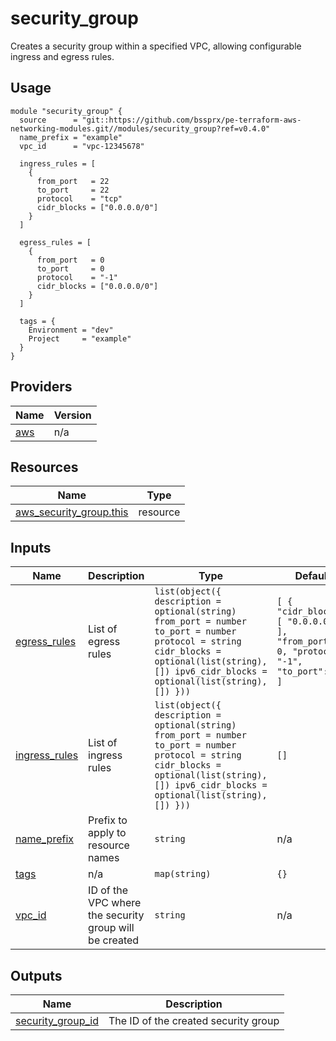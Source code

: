 # security_group

Creates a security group within a specified VPC, allowing configurable ingress and egress rules.

## Usage

```hcl
module "security_group" {
  source      = "git::https://github.com/bssprx/pe-terraform-aws-networking-modules.git//modules/security_group?ref=v0.4.0"
  name_prefix = "example"
  vpc_id      = "vpc-12345678"

  ingress_rules = [
    {
      from_port   = 22
      to_port     = 22
      protocol    = "tcp"
      cidr_blocks = ["0.0.0.0/0"]
    }
  ]

  egress_rules = [
    {
      from_port   = 0
      to_port     = 0
      protocol    = "-1"
      cidr_blocks = ["0.0.0.0/0"]
    }
  ]

  tags = {
    Environment = "dev"
    Project     = "example"
  }
}
```
<!-- BEGIN_TF_DOCS -->


## Providers

| Name | Version |
|------|---------|
| <a name="provider_aws"></a> [aws](#provider\_aws) | n/a |

## Resources

| Name | Type |
|------|------|
| [aws_security_group.this](https://registry.terraform.io/providers/hashicorp/aws/latest/docs/resources/security_group) | resource |

## Inputs

| Name | Description | Type | Default | Required |
|------|-------------|------|---------|:--------:|
| <a name="input_egress_rules"></a> [egress\_rules](#input\_egress\_rules) | List of egress rules | ```list(object({ description = optional(string) from_port = number to_port = number protocol = string cidr_blocks = optional(list(string), []) ipv6_cidr_blocks = optional(list(string), []) }))``` | ```[ { "cidr_blocks": [ "0.0.0.0/0" ], "from_port": 0, "protocol": "-1", "to_port": 0 } ]``` | no |
| <a name="input_ingress_rules"></a> [ingress\_rules](#input\_ingress\_rules) | List of ingress rules | ```list(object({ description = optional(string) from_port = number to_port = number protocol = string cidr_blocks = optional(list(string), []) ipv6_cidr_blocks = optional(list(string), []) }))``` | `[]` | no |
| <a name="input_name_prefix"></a> [name\_prefix](#input\_name\_prefix) | Prefix to apply to resource names | `string` | n/a | yes |
| <a name="input_tags"></a> [tags](#input\_tags) | n/a | `map(string)` | `{}` | no |
| <a name="input_vpc_id"></a> [vpc\_id](#input\_vpc\_id) | ID of the VPC where the security group will be created | `string` | n/a | yes |

## Outputs

| Name | Description |
|------|-------------|
| <a name="output_security_group_id"></a> [security\_group\_id](#output\_security\_group\_id) | The ID of the created security group |
<!-- END_TF_DOCS -->
